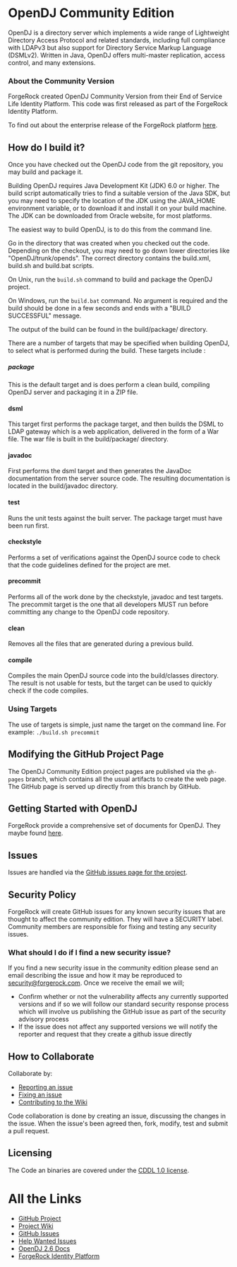 # OpenDJ Community Edition

OpenDJ is a directory server which implements a wide range of Lightweight Directory Access Protocol and related standards, including full compliance with LDAPv3 but also support for Directory Service Markup Language (DSMLv2). Written in Java, OpenDJ offers multi-master replication, access control, and many extensions.

### About the Community Version

ForgeRock created OpenDJ Community Version from their End of Service Life Identity Platform. This code was first released as part of the ForgeRock Identity Platform. 

To find out about the enterprise release of the ForgeRock platform [here][ForgeRock Identity Platform].

## How do I build it?

Once you have checked out the OpenDJ code from the git repository, you may build and package it.

Building OpenDJ requires Java Development Kit (JDK) 6.0 or higher. The build script automatically tries to find a suitable version of the Java SDK, but you may need to specify the location of the JDK using the JAVA_HOME environment variable, or to download it and install it on your build machine. The JDK can be downloaded from Oracle website, for most platforms.

The easiest way to build OpenDJ, is to do this from the command line.

Go in the directory that was created when you checked out the code. Depending on the checkout, you may need to go down lower directories like "OpenDJ/trunk/opends". The correct directory contains the build.xml, build.sh and build.bat scripts.

On Unix, run the `build.sh` command to build and package the OpenDJ project.

On Windows, run the `build.bat` command.
No argument is required and the build should be done in a few seconds and ends with a "BUILD SUCCESSFUL" message.

The output of the build can be found in the build/package/ directory.

There are a number of targets that may be specified when building OpenDJ, to select what is performed during the build. These targets include :

##### package
This is the default target and is does perform a clean build, compiling OpenDJ server and packaging it in a ZIP file.
#### dsml
This target first performs the package target, and then builds the DSML to LDAP gateway which is a web application, delivered in the form of a War file. The war file is built in the build/package/ directory.
#### javadoc
First performs the dsml target and then generates the JavaDoc documentation from the server source code. The resulting documentation is located in the build/javadoc directory.
#### test
Runs the unit tests against the built server. The package target must have been run first. 
#### checkstyle
Performs a set of verifications against the OpenDJ source code to check that the code guidelines defined for the project are met.
#### precommit
Performs all of the work done by the checkstyle, javadoc and test targets. The precommit target is the one that all developers MUST run before committing any change to the OpenDJ code repository.
#### clean
Removes all the files that are generated during a previous build.
#### compile
Compiles the main OpenDJ source code into the build/classes directory. The result is not usable for tests, but the target can be used to quickly check if the code compiles.

### Using Targets
The use of targets is simple, just name the target on the command line. For example:
`./build.sh precommit`

## Modifying the GitHub Project Page

The OpenDJ Community Edition project pages are published via the `gh-pages` branch, which contains all the usual artifacts to create the web page. The GitHub page is served up directly from this branch by GitHub.

## Getting Started with OpenDJ

ForgeRock provide a comprehensive set of documents for OpenDJ. They maybe found [here][OpenDJ 2.6 Docs].

## Issues

Issues are handled via the [GitHub issues page for the project][GitHub Issues].

## Security Policy

ForgeRock will create GitHub issues for any known security issues that are thought to affect the community edition. They will have a SECURITY label. Community members are responsible for fixing and testing any security issues.

### What should I do if I find a new security issue?

If you find a new security issue in the community edition please send an email describing the issue and how it may be reproduced to security@forgerock.com. Once we receive the email we will;

- Confirm whether or not the vulnerability affects any currently supported versions and if so we will follow our standard security response process which will involve us publishing the GitHub issue as part of the security advisory process
- If the issue does not affect any supported versions we will notify the reporter and request that they create a github issue directly

## How to Collaborate

Collaborate by:

- [Reporting an issue][GitHub Issues]
- [Fixing an issue][Help Wanted Issues]
- [Contributing to the Wiki][Project Wiki]

Code collaboration is done by creating an issue, discussing the changes in the issue. When the issue's been agreed then, fork, modify, test and submit a pull request. 

## Licensing

The Code an binaries are covered under the [CDDL 1.0 license](https://forgerock.org/cddlv1-0/).

# All the Links

- [GitHub Project]
- [Project Wiki]
- [GitHub Issues]
- [Help Wanted Issues]
- [OpenDJ 2.6 Docs]
- [ForgeRock Identity Platform]

[GitHub Project]:https://github.com/ForgeRock/opendj-community-edition-2.6.4
[GitHub Issues]:https://github.com/ForgeRock/opendj-community-edition-2.6.4/issues
[Help Wanted Issues]:https://github.com/ForgeRock/opendj-community-edition-2.6.4/labels/help%20wanted
[Project Wiki]:https://github.com/ForgeRock/opendj-community-edition-2.6.4/wiki
[ForgeRock Identity Platform]:https://www.forgerock.com/platform/
[OpenDJ 2.6 Docs]:https://backstage.forgerock.com/docs/opendj/2.6
